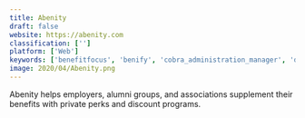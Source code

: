 ```yaml
---
title: Abenity
draft: false 
website: https://abenity.com
classification: ['']
platform: ['Web']
keywords: ['benefitfocus', 'benify', 'cobra_administration_manager', 'dynafile', 'employee_navigator', 'flock_hr', 'insperity', 'keas', 'kennion', 'lumity', 'moveinsync', 'simplyinsured', 'staffcare', 'thomsons_online_benefits', 'wageworks', 'you_at_work', 'zenefits', 'isolved_hcm']
image: 2020/04/Abenity.png
---
```

Abenity helps employers, alumni groups, and associations supplement their benefits with private perks and discount programs.